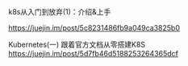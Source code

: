 
k8s从入门到放弃(1)：介绍&上手

https://juejin.im/post/5c8231486fb9a049ca3825b0


Kubernetes(一) 跟着官方文档从零搭建K8S
https://juejin.im/post/5d7fb46d5188253264365dcf